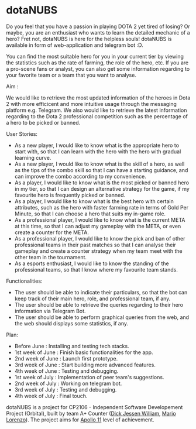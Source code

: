 # dotaNUBS

Do you feel that you have a passion in playing DOTA 2 yet tired of losing? Or maybe, you are an enthusiast
who wants to learn the detailed mechanic of a hero? Fret not, dotaNUBS is here for the helpless souls! dotaNUBS
is available in form of web-application and telegram bot :D.

You can find the most suitable hero for you in your current tier by viewing the statistics such as the rate of farming,
the role of the hero, etc. If you are a pro-scene fans or analyst, you can also get some information regarding to your 
favorite team or a team that you want to analyse.

Aim :

We would like to retrieve the most updated information of the heroes in Dota 2 with more
efficicent and more intuitive usage through the messaging platform e.g. Telegram. We also
would like to retrieve the latest information regarding to the Dota 2 professional competition
such as the percentage of a hero to be picked or banned.

User Stories: 
* As a new player, I would like to know what is the appropriate hero to start with, so that
I can learn with the hero with the hero with gradual learning curve.
* As a new player, I would like to know what is the skill of a hero, as well as the tips of
the combo skill so that I can have a starting guidance, and can improve the combo
according to my convenience.
* As a player, I would like to know what is the most picked or banned hero in my tier, so
that I can design an alternative strategy for the game, if my favourite hero is
frequently picked or banned.
* As a player, I would like to know what is the best hero with certain attributes, such as
the hero with faster farming rate in terms of Gold Per Minute, so that I can choose a
hero that suits my in-game role.
* As a professional player, I would like to know what is the current META at this time, so
that I can adjust my gameplay with the META, or even create a counter for the META.
* As a professional player, I would like to know the pick and ban of other professional
teams in their past matches so that I can analyse their gameplay and create a counter
strategy when my team meet with the other team in the tournament.
* As a esports enthusiast, I would like to know the standing of the professional teams, so
that I know where my favourite team stands.

Functionalities:

* The user should be able to indicate their particulars, so that the bot can keep track of
their main hero, role, and professional team, if any.
* The user should be able to retrieve the queries regarding to their hero information via
Telegram Bot.
* The user should be able to perform graphical queries from the web, and the web should
displays some statistics, if any.


Plan:

* Before June : Installing and testing tech stacks.
* 1st week of June : Finish basic functionalities for the app.
* 2nd week of June : Launch first prototype.
* 3rd week of June : Start building more advanced features.
* 4th week of June : Testing and debugging.
* 1st week of July : Implementation of peer team's suggestions.
* 2nd week of July : Working on telegram bot.
* 3rd week of July : Testing and debugging.
* 4th week of July : Final touch.


dotaNUBS is a project for CP2106 - Independent Software Developement Project (Orbital), built by team A+ Counter 
([Dick Jessen William](https://github.com/jessen11), [Mario Lorenzo](https://github.com/mario7lorenzo)). The project aims
for [Apollo 11](https://orbital.comp.nus.edu.sg/levels-of-achievement/) level of achievement. 


